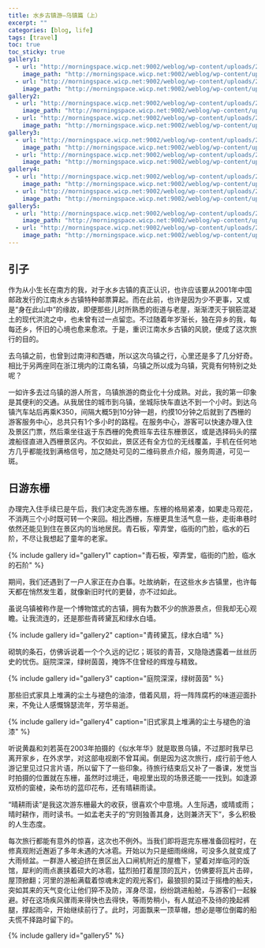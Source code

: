 ```yaml
---
title: 水乡古镇游—乌镇篇（上）
excerpt: ""
categories: [blog, life]
tags: [travel]
toc: true
toc_sticky: true
gallery1:
  - url: "http://morningspace.wicp.net:9002/weblog/wp-content/uploads/2016/06/397s.jpg"
    image_path: "http://morningspace.wicp.net:9002/weblog/wp-content/uploads/2016/06/397s.jpg"
  - url: "http://morningspace.wicp.net:9002/weblog/wp-content/uploads/2016/06/251s.jpg"
    image_path: "http://morningspace.wicp.net:9002/weblog/wp-content/uploads/2016/06/251s.jpg"
gallery2:
  - url: "http://morningspace.wicp.net:9002/weblog/wp-content/uploads/2016/06/174s.jpg"
    image_path: "http://morningspace.wicp.net:9002/weblog/wp-content/uploads/2016/06/174s.jpg"
  - url: "http://morningspace.wicp.net:9002/weblog/wp-content/uploads/2016/06/213s.jpg"
    image_path: "http://morningspace.wicp.net:9002/weblog/wp-content/uploads/2016/06/213s.jpg"
gallery3:
  - url: "http://morningspace.wicp.net:9002/weblog/wp-content/uploads/2016/06/172s.jpg"
    image_path: "http://morningspace.wicp.net:9002/weblog/wp-content/uploads/2016/06/172s.jpg"
  - url: "http://morningspace.wicp.net:9002/weblog/wp-content/uploads/2016/06/218s.jpg"
    image_path: "http://morningspace.wicp.net:9002/weblog/wp-content/uploads/2016/06/218s.jpg"
gallery4:
  - url: "http://morningspace.wicp.net:9002/weblog/wp-content/uploads/2016/06/175s.jpg"
    image_path: "http://morningspace.wicp.net:9002/weblog/wp-content/uploads/2016/06/175s.jpg"
  - url: "http://morningspace.wicp.net:9002/weblog/wp-content/uploads/2016/06/166s.jpg"
    image_path: "http://morningspace.wicp.net:9002/weblog/wp-content/uploads/2016/06/166s.jpg"
gallery5:
  - url: "http://morningspace.wicp.net:9002/weblog/wp-content/uploads/2016/06/207s.jpg"
    image_path: "http://morningspace.wicp.net:9002/weblog/wp-content/uploads/2016/06/207s.jpg"
  - url: "http://morningspace.wicp.net:9002/weblog/wp-content/uploads/2016/06/239s.jpg"
    image_path: "http://morningspace.wicp.net:9002/weblog/wp-content/uploads/2016/06/239s.jpg"
---
```


## 引子

作为从小生长在南方的我，对于水乡古镇的真正认识，也许应该要从2001年中国邮政发行的江南水乡古镇特种邮票算起。而在此前，也许是因为少不更事，又或是“身在此山中”的缘故，即便那些儿时所熟悉的街道与老屋，渐渐湮灭于钢筋混凝土的现代洪流之中，也未曾有过一点留恋。不过随着年岁渐长，独在异乡的我，每每还乡，怀旧的心境也愈来愈浓。于是，重识江南水乡古镇的风貌，便成了这次旅行的目的。

去乌镇之前，也曾到过南浔和西塘，所以这次乌镇之行，心里还是多了几分好奇。相比于另两座同在浙江境内的江南名镇，乌镇之所以成为乌镇，究竟有何特别之处呢？

一如许多去过乌镇的游人所言，乌镇旅游的商业化十分成熟。对此，我的第一印象是其便利的交通。从我居住的城市到乌镇，坐城际快车直达不到一个小时。到达乌镇汽车站后再乘K350，间隔大概5到10分钟一趟，约摸10分钟之后就到了西栅的游客服务中心，总共只有1个多小时的路程。在服务中心，游客可以快速办理入住及景区门票，然后乘坐往返于东西栅的免费班车去往东栅景区，或是选择码头的摆渡船径直进入西栅景区内。不仅如此，景区还有全方位的无线覆盖，手机在任何地方几乎都能找到满格信号，加之随处可见的二维码景点介绍，服务周道，可见一斑。

## 日游东栅

办理完入住手续已是午后，我们决定先游东栅。东栅的格局紧凑，如果走马观花，不消两三个小时既可转一个来回。相比西栅，东栅更具生活气息一些，走街串巷时依然还能见到住在景区内的当地居民。青石板，窄弄堂，临街的门脸，临水的石阶，不尽让我想起了童年的老家。

{% include gallery id="gallery1" caption="青石板，窄弄堂，临街的门脸，临水的石阶" %}

期间，我们还遇到了一户人家正在办白事。吐故纳新，在这些水乡古镇里，也许每天都在悄然发生着，就像新旧时代的更替，亦不过如此。

虽说乌镇被称作是一个博物馆式的古镇，拥有为数不少的旅游景点，但我却无心观瞻。让我流连的，还是那些青砖黛瓦和绿水白墙。

{% include gallery id="gallery2" caption="青砖黛瓦，绿水白墙" %}

砌筑的条石，仿佛诉说着一个个久远的记忆；斑驳的青苔，又隐隐透露着一丝丝历史的忧伤。庭院深深，绿树茵茵，掩饰不住曾经的辉煌与精致。

{% include gallery id="gallery3" caption="庭院深深，绿树茵茵" %}

那些旧式家具上堆满的尘土与褪色的油漆，借着风扇，将一阵阵腐朽的味道迎面扑来，不免让人感慨锦瑟流年，芳华易逝。

{% include gallery id="gallery4" caption="旧式家具上堆满的尘土与褪色的油漆" %}

听说黄磊和刘若英在2003年拍摄的《似水年华》就是取景乌镇，不过那时我早已离开家乡，在外求学，对这部电视剧不曾耳闻。倒是因为这次旅行，成行前于他人游记里见过只言片语，所以留下了一些印象。待旅行结束后又补了一番课，发觉当时拍摄的位置就在东栅，虽然时过境迁，电视里出现的场景还能一一找到。如逢源双桥的窗棱，染布坊的蓝印花布，还有晴耕雨读。

“晴耕雨读”是我这次游东栅最大的收获，很喜欢个中意境。人生际遇，或晴或雨；晴时耕作，雨时读书。一如孟老夫子的“穷则独善其身，达则兼济天下”，多么积极的人生态度。

每次旅行都能有意外的惊喜，这次也不例外。当我们即将逛完东栅准备回程时，在修真观附近邂逅了多年未遇的大冰雹。开始以为只是细雨绵绵，可没多久就变成了大雨倾盆。一群游人被迫挤在景区出入口闸机附近的屋檐下，望着对岸临河的饭馆，犀利的雨点裹挟着硕大的冰雹，猛烈拍打着屋顶的瓦片，仿佛要将瓦片击碎，屋顶掀翻；河里的游船满载着惊魂未定的观光客们，最狼狈的莫过于摇橹的船夫，突如其来的天气变化让他们猝不及防，浑身尽湿，纷纷跳进船舱，与游客们一起躲避。好在这场疾风骤雨来得快也去得快，等雨势稍小，有人就迫不及待的挽起裤腿，撑起雨伞，开始继续前行了。此时，河面飘来一顶草帽，想必是哪位倒霉的船夫慌不择路时留下的。

{% include gallery id="gallery5" %}
